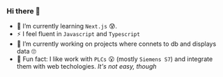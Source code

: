 ### Hi there 👋

- 🌱 I’m currently learning `Next.js` 😰.
- ⚡ I feel fluent in `Javascript` and `Typescript`
- 🔭 I’m currently working on projects where connets to db and displays data 🙄
- 🎪 Fun fact: I like work with `PLCs` 😮 (mostly `Siemens S7`) and integrate them with web techologies. _It's not easy, though_

<!--
**Biggy1606/Biggy1606** is a ✨ _special_ ✨ repository because its `README.md` (this file) appears on your GitHub profile.

Here are some ideas to get you started:

- 🔭 I’m currently working on ...
- 👯 I’m looking to collaborate on ...
- 🤔 I’m looking for help with ...
- 💬 Ask me about ...
- 📫 How to reach me: ...
- 😄 Pronouns: ...
- ⚡ Fun fact: ...
-->

